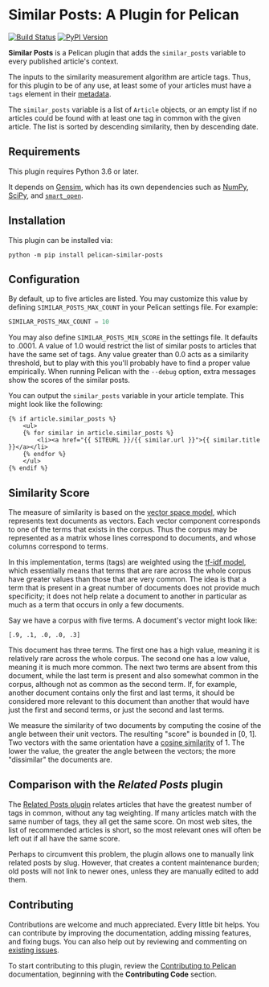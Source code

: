 Similar Posts: A Plugin for Pelican
===================================

[![Build Status](https://img.shields.io/github/workflow/status/pelican-plugins/similar-posts/build)](https://github.com/pelican-plugins/similar-posts/actions) [![PyPI Version](https://img.shields.io/pypi/v/pelican-similar-posts)](https://pypi.org/project/pelican-similar-posts/)

**Similar Posts** is a Pelican plugin that adds the `similar_posts` variable to every published article's context.

The inputs to the similarity measurement algorithm are article tags. Thus, for this plugin to be of any use, at least some of your articles must have a `tags` element in their [metadata](http://docs.getpelican.com/en/stable/content.html#file-metadata).

The `similar_posts` variable is a list of `Article` objects, or an empty list if no articles could be found with at least one tag in common with the given article. The list is sorted by descending similarity, then by descending date.

Requirements
------------

This plugin requires Python 3.6 or later.

It depends on [Gensim](https://radimrehurek.com/gensim/index.html), which has its own dependencies such as [NumPy](http://www.numpy.org/), [SciPy](https://www.scipy.org/), and [`smart_open`](https://pypi.org/project/smart_open/).

Installation
------------

This plugin can be installed via:

```shell
python -m pip install pelican-similar-posts
```

Configuration
-------------

By default, up to five articles are listed. You may customize this value by defining `SIMILAR_POSTS_MAX_COUNT` in your Pelican settings file. For example:

```python
SIMILAR_POSTS_MAX_COUNT = 10
```

You may also define `SIMILAR_POSTS_MIN_SCORE` in the settings file. It defaults to .0001. A value of 1.0 would restrict the list of similar posts to articles that have the same set of tags. Any value greater than 0.0 acts as a similarity threshold, but to play with this you'll probably have to find a proper value empirically. When running Pelican with the `--debug` option, extra messages show the scores of the similar posts.

You can output the `similar_posts` variable in your article template. This might look like the following:

```html+jinja
{% if article.similar_posts %}
    <ul>
    {% for similar in article.similar_posts %}
        <li><a href="{{ SITEURL }}/{{ similar.url }}">{{ similar.title }}</a></li>
    {% endfor %}
    </ul>
{% endif %}
```

Similarity Score
----------------

The measure of similarity is based on the [vector space model](https://en.wikipedia.org/wiki/Vector_space_model), which represents text documents as vectors. Each vector component corresponds to one of the terms that exists in the corpus. Thus the corpus may be represented as a matrix whose lines correspond to documents, and whose columns correspond to terms.

In this implementation, terms (tags) are weighted using the [tf-idf model](https://en.wikipedia.org/wiki/Tf–idf), which essentially means that terms that are rare across the whole corpus have greater values than those that are very common. The idea is that a term that is present in a great number of documents does not provide much specificity; it does not help relate a document to another in particular as much as a term that occurs in only a few documents.

Say we have a corpus with five terms. A document's vector might look like:

    [.9, .1, .0, .0, .3]

This document has three terms. The first one has a high value, meaning it is relatively rare across the whole corpus. The second one has a low value, meaning it is much more common. The next two terms are absent from this document, while the last term is present and also somewhat common in the corpus, although not as common as the second term. If, for example, another document contains only the first and last terms, it should be considered more relevant to this document than another that would have just the first and second terms, or just the second and last terms.

We measure the similarity of two documents by computing the cosine of the angle between their unit vectors. The resulting "score" is bounded in [0, 1]. Two vectors with the same orientation have a [cosine similarity](https://en.wikipedia.org/wiki/Cosine_similarity) of 1. The lower the value, the greater the angle between the vectors; the more "dissimilar" the documents are.

Comparison with the *Related Posts* plugin
------------------------------------------

The [Related Posts plugin](https://github.com/pelican-plugins/related-posts) relates articles that have the greatest number of tags in common, without any tag weighting. If many articles match with the same number of tags, they all get the same score. On most web sites, the list of recommended articles is short, so the most relevant ones will often be left out if all have the same score.

Perhaps to circumvent this problem, the plugin allows one to manually link related posts by slug. However, that creates a content maintenance burden; old posts will not link to newer ones, unless they are manually edited to add them.

Contributing
------------

Contributions are welcome and much appreciated. Every little bit helps. You can contribute by improving the documentation, adding missing features, and fixing bugs. You can also help out by reviewing and commenting on [existing issues][].

To start contributing to this plugin, review the [Contributing to Pelican][] documentation, beginning with the **Contributing Code** section.

[existing issues]: https://github.com/pelican-plugins/similar-posts/issues
[Contributing to Pelican]: https://docs.getpelican.com/en/latest/contribute.html
